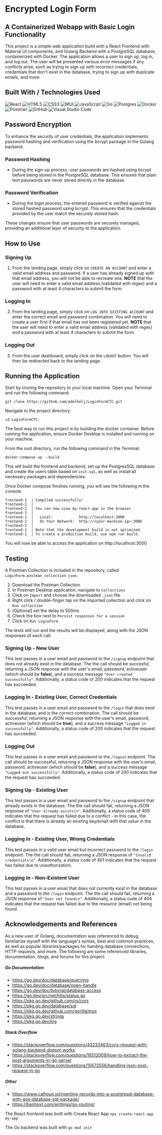 # Encrypted Login Form

## A Containerized Webapp with Basic Login Functionality
This project is a simple web application build with a React Frontend with Material UI components, and Golang Backend with a PostgreSQL database, containerized with Docker. The application allows a user to sign up, log in, and log out. The user will be presented various error messages if any conflicts arise, such as trying to sign up with incorrect credentials, credentials that don't exist in the database, trying to sign up with duplicate emails, and more.

## Built With / Technologies Used
![React](https://img.shields.io/badge/react-%2320232a.svg?style=for-the-badge&logo=react&logoColor=%2361DAFB)
![HTML5](https://img.shields.io/badge/html5-%23E34F26.svg?style=for-the-badge&logo=html5&logoColor=white)
![CSS3](https://img.shields.io/badge/css3-%231572B6.svg?style=for-the-badge&logo=css3&logoColor=white)
![MUI](https://img.shields.io/badge/MUI-%230081CB.svg?style=for-the-badge&logo=mui&logoColor=white)
![JavaScript](https://img.shields.io/badge/javascript-%23F7DF1E.svg?style=for-the-badge&logo=javascript&logoColor=black)
![Go](https://img.shields.io/badge/go-%2300ADD8.svg?style=for-the-badge&logo=go&logoColor=white)
![Postgres](https://img.shields.io/badge/postgres-%23316192.svg?style=for-the-badge&logo=postgresql&logoColor=white)
![Docker](https://img.shields.io/badge/docker-%230db7ed.svg?style=for-the-badge&logo=docker&logoColor=white)
![Postman](https://img.shields.io/badge/Postman-FF6C37?style=for-the-badge&logo=postman&logoColor=white)
![GitHub](https://img.shields.io/badge/github-%23121011.svg?style=for-the-badge&logo=github&logoColor=white)
![Visual Studio Code](https://img.shields.io/badge/Visual%20Studio%20Code-0078d7.svg?style=for-the-badge&logo=visual-studio-code&logoColor=white)

## Password Encryption

To enhance the security of user credentials, the application implements password hashing and verification using the bcrypt package in the Golang backend.

### Password Hashing

- During the sign-up process, user passwords are hashed using bcrypt before being stored in the PostgreSQL database. This ensures that plain text passwords are never saved directly in the database.

### Password Verification

- During the login process, the entered password is verified against the stored hashed password using bcrypt. This ensures that the credentials provided by the user match the securely stored hash.

These changes ensure that user passwords are securely managed, providing an additional layer of security to the application.

## How to Use

### Signing Up
1. From the landing page, simply click on `CREATE AN ACCOUNT` and enter a valid email address and password. If a user has already signed up with that email address, you will not be able to recreate one.
   **NOTE** that the user will need to enter a valid email address (validated with regex) and a password with at least 4 characters to submit the form.

### Logging In
2. From the landing page, simply click on `LOG INTO EXISTING ACCOUNT` and enter the correct email and password combination. You will need to create a user first if that email has not been registered yet.
   **NOTE** that the user will need to enter a valid email address (validated with regex) and a password with at least 4 characters to submit the form.

### Logging Out
3. From the user dashboard, simply click on the `LOGOUT` button. You will then be redirected back to the landing page.

## Running the Application
Start by cloning the repository to your local machine. Open your Terminal and run the following command:

```
git clone https://github.com/adelhelj/LoginFormCTC.git
```

Navigate to the project directory:

```
cd LoginFormCTC
```

The best way to run this project is by building the docker container. Before running the application, ensure Docker Desktop is installed and running on your machine. 

From the root directory, run the following command in the Terminal:

```
docker-compose up --build
```

This will build the frontend and backend, set up the PostgresSQL database and create the users table based on `init.sql`, as well as install all necessary packages and dependencies.

Once Docker compose finishes running, you will see the following in the console:
```
frontend-1  | Compiled successfully!
frontend-1  | 
frontend-1  | You can now view my-react-app in the browser.
frontend-1  | 
frontend-1  |   Local:            http://localhost:3000
frontend-1  |   On Your Network:  http://<your-machine-ip>:3000
frontend-1  | 
frontend-1  | Note that the development build is not optimized.
frontend-1  | To create a production build, use npm run build.
```
You will now be able to access the application on http://localhost:3000

## Testing
A Postman Collection is included in the repository, called `LoginForm.postman_collection.json`. 

1. Download the Postman Collection
2. In Postman Desktop application, navigate to `Collections`
3. Click on `Import` and choose the downloaded `.json` file
4. Right click / double-finger tap on the imported collection and click on `Run collection`
5. [Optional] set the delay to 500ms
6. Check the box next to `Persist responses for a session`
7. Click on `Run LoginForm`

The tests will run and the results will be displayed, along with the JSON responses of each call.

### Signing Up - New User
This test passes in a user email and password to the `/signup` endpoint that does not already exist in the database. The the call should be succesful, returning a JSON response with the user's email, password, activeuser (which should be **false**), and a success message `"User created successfully"`. Additionally, a status code of 200 indicates that the request has succeeded.

### Logging In - Existing User, Correct Credentials
This test passes in a user email and password to the `/login` that does exist in the database, and is the correct combination. The call should be successful, returning a JSON response with the user's email, password, activeuser (which should be **true**), and a success message `"Logged in successfully"`. Additionally, a status code of 200 indicates that the request has succeeded.

### Logging Out
This test passes in a user email and password to the `/logout` endpoint. The call should be successful, returning a JSON response with the user's email, password, activeuser (which should be **false**), and a success message `"Logged out successfully"`. Additionally, a status code of 200 indicates that the request has succeeded.

### Signing Up - Existing User
This test passes in a user email and password to the `/signup` endpoint that already exists in the database. The the call should fail, returning a JSON response of `"User already exists\n"`. Additionally, a status code of 409 indicates that the request has failed due to a conflict - in this case, the conflict is that there is already an existing key/email with that value in the database.

### Logging In - Existing User, Wrong Credentials
This test passes in a valid user email but incorrect password to the `/login` endpoint. The the call should fail, returning a JSON response of `"Invalid credentials\n"`. Additionally, a status code of 401 indicates that the request has failed due to unauthorization.

### Logging In - Non-Existent User
This test passes in a user email that does not currently exist in the database and a password to the `/login` endpoint. The the call should fail, returning a JSON response of `"User not found\n"`. Additionally, a status code of 404 indicates that the request has failed due to the resource (email) not being found.

## Acknowledgements and References
As a new user of Golang, documentation was referenced to debug, familiarize myself with the language's syntax, best and common practices, as well as popular libraries/packages for handing database connections, HTTP requests, and more. The following are some referenced libraries, documentation, blogs, and forums for this project:

##### Go Documentation
- https://go.dev/doc/database/querying
- https://go.dev/doc/database/open-handle
- https://go.dev/doc/tutorial/database-access
- https://go.dev/src/net/http/status.go
- https://pkg.go.dev/github.com/rs/cors
- https://pkg.go.dev/database/sql
- https://pkg.go.dev/github.com/gorilla/mux
- https://pkg.go.dev/strings
- https://pkg.go.dev/log

##### Stack Overflow
- https://stackoverflow.com/questions/43232463/cors-request-with-golang-backend-doesnt-works
- https://stackoverflow.com/questions/16512009/how-to-extract-the-post-arguments-in-go-server
- https://stackoverflow.com/questions/15672556/handling-json-post-request-in-go

##### Other
- https://www.calhoun.io/inserting-records-into-a-postgresql-database-with-gos-database-sql-package/
- https://benhoyt.com/writings/go-routing/

The React frontend was built with Create React App 
`npx create-react-app my-app`

The Go backend was built with
`go mod init`
